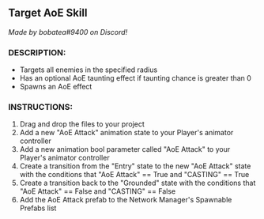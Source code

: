## Target AoE Skill

*Made by bobatea#9400 on Discord!*

### DESCRIPTION:

- Targets all enemies in the specified radius
- Has an optional AoE taunting effect if taunting chance is greater than 0
- Spawns an AoE effect

### INSTRUCTIONS: 

1. Drag and drop the files to your project
2. Add a new "AoE Attack" animation state to your Player's animator controller
3. Add a new animation bool parameter called "AoE Attack" to your Player's animator controller
4. Create a transition from the "Entry" state to the new "AoE Attack" state with the conditions that "AoE Attack" == True and "CASTING" == True
5. Create a transition back to the "Grounded" state with the conditions that "AoE Attack" == False and "CASTING" == False
6. Add the AoE Attack prefab to the Network Manager's Spawnable Prefabs list
